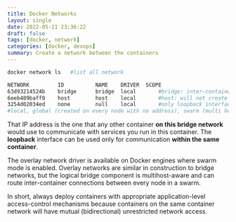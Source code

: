 ```yaml
---
title: Docker Networks
layout: single
date: 2022-05-21 23:36:22
draft: false
tags: [docker, network]
categories: [docker, devops]
summary: Create a network between the containers
---
```

```bash
docker network ls   #list all network

NETWORK         ID          NAME    DRIVER  SCOPE
63d93214524b    bridge      bridge  local       #bridge: inter-container connectivity on one machine (not recommended. use own bridge network)
6eeb489baff0    host        host    local       #host: will not create any network (localhost)
3254d02034ed    none        null    local       #only loopback interface available
#local, global (created on every node with no address), swarm (multi host, cluster wide)
```

That IP address is the one that any other container **on this bridge network** would use to communicate with services you run in this container. The **loopback** interface can be used only for communication **within the same container**.

The overlay network driver is available on Docker engines where swarm mode is enabled. Overlay networks are similar in construction to bridge networks, but the logical bridge component is multihost-aware and can route inter-container connections between every node in a swarm.

In short, always deploy containers with appropriate application-level access-control mechanisms because containers on the same container network will have mutual (bidirectional) unrestricted network access.
